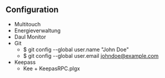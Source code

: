 ## Configuration

- Multitouch
- Energieverwaltung
- Daul Monitor 
- Git
    - $ git config --global user.name "John Doe"
    - $ git config --global user.email johndoe@example.com 
- Keepass
    - Kee + KeepasRPC.plgx

